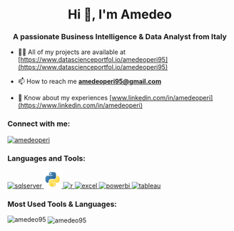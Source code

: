 <h1 align="center">Hi 👋, I'm Amedeo</h1> 
<h3 align="center">A passionate Business Intelligence & Data Analyst from Italy</h3>

- 👨‍💻 All of my projects are available at [https://www.datascienceportfol.io/amedeoperi95](https://www.datascienceportfol.io/amedeoperi95)

- 📫 How to reach me **amedeoperi95@gmail.com**

- 📄 Know about my experiences [www.linkedin.com/in/amedeoperi](https://www.linkedin.com/in/amedeoperi)

<h3 align="left">Connect with me:</h3>
<p align="left">
<a href="https://linkedin.com/in/amedeoperi" target="blank">
  <img align="center" src="https://raw.githubusercontent.com/rahuldkjain/github-profile-readme-generator/master/src/images/icons/Social/linked-in-alt.svg" alt="amedeoperi" height="30" width="40" />
</a>
</p>

<h3 align="left">Languages and Tools:</h3>
<p align="left">
  <a href="https://www.microsoft.com/en-us/sql-server" target="_blank" rel="noreferrer">
    <img src="https://www.svgrepo.com/show/303229/microsoft-sql-server-logo.svg" alt="sqlserver" width="40" height="40"/>
  </a>
  <a href="https://www.python.org" target="_blank" rel="noreferrer">
    <img src="https://raw.githubusercontent.com/devicons/devicon/master/icons/python/python-original.svg" alt="python" width="40" height="40"/>
  </a>
  <a href="https://www.r-project.org/" target="_blank" rel="noreferrer">
    <img src="https://www.r-project.org/logo/Rlogo.svg" alt="r" width="40" height="40"/>
  </a>
  <a href="https://www.microsoft.com/en-us/microsoft-365/excel" target="_blank" rel="noreferrer">
    <img src="https://img.icons8.com/color/48/000000/ms-excel.png" alt="excel" width="40" height="40"/>
  </a>
  <a href="https://powerbi.microsoft.com/" target="_blank" rel="noreferrer">
    <img src="https://img.icons8.com/color/48/000000/power-bi.png" alt="powerbi" width="40" height="40"/>
  </a>
  <a href="https://www.tableau.com/" target="_blank" rel="noreferrer">
    <img src="https://img.icons8.com/color/48/000000/tableau-software.png" alt="tableau" width="40" height="40"/>
  </a>
</p>

<h3 align="left">Most Used Tools & Languages:</h3>
<p>
  <img align="left" src="https://github-readme-stats.vercel.app/api/top-langs/?username=amedeo95&layout=compact&langs_count=6&theme=default" alt="amedeo95" />
</p>

<p>&nbsp;<img align="center" src="https://github-readme-stats.vercel.app/api?username=amedeo95&show_icons=true&locale=en" alt="amedeo95" /></p>
